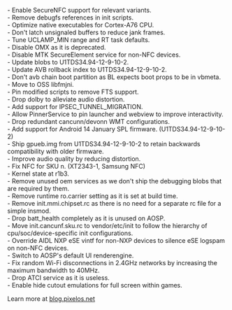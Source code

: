 \- Enable SecureNFC support for relevant variants.  
\- Remove debugfs references in init scripts.  
\- Optimize native executables for Cortex-A76 CPU.  
\- Don't latch unsignaled buffers to reduce jank frames.  
\- Tune UCLAMP_MIN range and RT task defaults.  
\- Disable OMX as it is deprecated.  
\- Disable MTK SecureElement service for non-NFC devices.  
\- Update blobs to U1TDS34.94-12-9-10-2.  
\- Update AVB rollback index to U1TDS34.94-12-9-10-2.  
\- Don't avb chain boot partition as BL expects boot props to be in vbmeta.  
\- Move to OSS libfmjni.  
\- Pin modified scripts to remove FTS support.  
\- Drop dolby to alleviate audio distortion.  
\- Add support for IPSEC_TUNNEL_MIGRATION.  
\- Allow PinnerService to pin launcher and webview to improve interactivity.  
\- Drop redundant cancunn/devonn WMT configurations.  
\- Add support for Android 14 January SPL firmware. (U1TDS34.94-12-9-10-2)  
\- Ship gpueb.img from U1TDS34.94-12-9-10-2 to retain backwards compatibility with older firmware.  
\- Improve audio quality by reducing distortion.  
\- Fix NFC for SKU n. (XT2343-1, Samsung NFC)  
\- Kernel state at r1b3.  
\- Remove unused oem services as we don't ship the debugging blobs that are required by them.  
\- Remove runtime ro.carrier setting as it is set at build time.  
\- Remove init.mmi.chipset.rc as there is no need for a separate rc file for a simple insmod.  
\- Drop batt_health completely as it is unused on AOSP.  
\- Move init.cancunf.sku.rc to vendor/etc/init to follow the hierarchy of cpu/soc/device-specific init configurations.  
\- Override AIDL NXP eSE vintf for non-NXP devices to silence eSE logspam on non-NFC devices.  
\- Switch to AOSP's default UI renderengine.  
\- Fix random Wi-Fi disconnections in 2.4GHz networks by increasing the maximum bandwidth to 40MHz.  
\- Drop ATCI service as it is useless.  
\- Enable hide cutout emulations for full screen within games.  

Learn more at [blog.pixelos.net](https://blog.pixelos.net/)